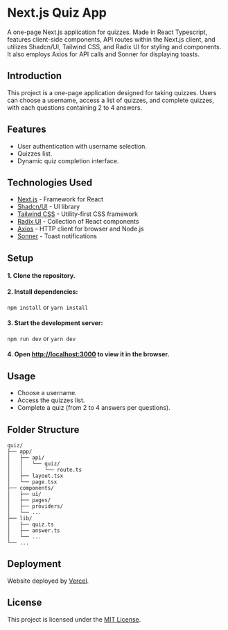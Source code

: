 # Next.js Quiz App

A one-page Next.js application for quizzes. Made in React Typescript, features client-side components, API routes within the Next.js client, and utilizes Shadcn/UI, Tailwind CSS, and Radix UI for styling and components. It also employs Axios for API calls and Sonner for displaying toasts.

## Introduction

This project is a one-page application designed for taking quizzes. Users can choose a username, access a list of quizzes, and complete quizzes, with each questions containing 2 to 4 answers.

## Features

- User authentication with username selection.
- Quizzes list.
- Dynamic quiz completion interface.

## Technologies Used

- [Next.js](https://nextjs.org/) - Framework for React
- [Shadcn/UI](https://github.com/shadcn/ui) - UI library
- [Tailwind CSS](https://tailwindcss.com/) - Utility-first CSS framework
- [Radix UI](https://radix-ui.com/) - Collection of React components
- [Axios](https://axios-http.com/) - HTTP client for browser and Node.js
- [Sonner](https://github.com/example/sonner) - Toast notifications

## Setup

#### 1. Clone the repository.
#### 2. Install dependencies:

   ```npm install``` or ```yarn install```

#### 3. Start the development server:

   ```npm run dev``` or ```yarn dev```

#### 4. Open [http://localhost:3000](http://localhost:3000) to view it in the browser.

## Usage

- Choose a username.
- Access the quizzes list.
- Complete a quiz (from 2 to 4 answers per questions).

## Folder Structure

```
quiz/
├── app/
│   ├── api/
│   │   └── quiz/
│   │       └── route.ts
│   ├── layout.tsx
│   └── page.tsx
├── components/
│   ├── ui/
│   ├── pages/
│   ├── providers/
│   └── ...
├── lib/
│   ├── quiz.ts
│   ├── answer.ts
│   └── ...
└── ...
```


## Deployment

Website deployed by [Vercel](https://vercel.com/).

## License

This project is licensed under the [MIT License](LICENSE).
